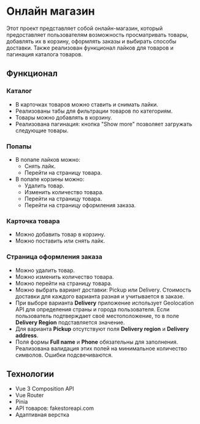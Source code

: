 # Онлайн магазин

Этот проект представляет собой онлайн-магазин, который предоставляет пользователям возможность просматривать товары, добавлять их в корзину, оформлять заказы и выбирать способы доставки. Также реализован функционал лайков для товаров и пагинация каталога товаров.

## Функционал

### Каталог
- В карточках товаров можно ставить и снимать лайки.
- Реализованы табы для фильтрации товаров по категориям.
- Товары можно добавлять в корзину.
- Реализована пагинация: кнопка "Show more" позволяет загружать следующие товары.

### Попапы
- В попапе лайков можно:
  - Снять лайк.
  - Перейти на страницу товара.
- В попапе корзины можно:
  - Удалить товар.
  - Изменить количество товара.
  - Перейти на страницу товара.
  - Перейти на страницу оформления заказа.

### Карточка товара
- Можно добавить товар в корзину.
- Можно поставить или снять лайк.

### Страница оформления заказа
- Можно удалить товар.
- Можно изменить количество товара.
- Можно перейти на страницу товара.
- Можно выбрать вариант доставки: Pickup или Delivery. Стоимость доставки для каждого варианта разная и учитывается в заказе.
- При выборе варианта **Delivery** приложение использует Geolocation API для определения страны и города пользователя. Если пользователь подтверждает своё местоположение, то в поле **Delivery Region** подставляется значение.
- Для варианта **Pickup** отсутствуют поля **Delivery region** и **Delivery address**.
- Поля формы **Full name** и **Phone** обязательны для заполнения. Реализована валидация этих полей на минимальное количество символов. Ошибки подсвечиваются.

## Технологии
- Vue 3 Composition API
- Vue Router
- Pinia
- API товаров: fakestoreapi.com
- Адаптивная верстка


